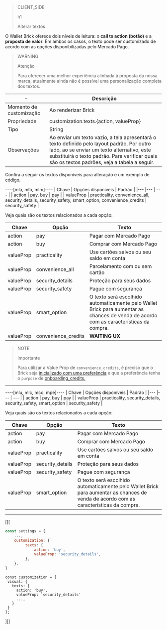 > CLIENT_SIDE
>
> h1
>
> Alterar textos

O Wallet Brick oferece dois níveis de leitura: o **call to action (botão)** e a **proposta de valor**. Em ambos os casos, o texto pode ser customizado de acordo com as opções disponibilizadas pelo Mercado Pago. 

> WARNING
>
> Atenção
>
> Para oferecer uma melhor experiência alinhada à proposta da nossa marca, atualmente ainda não é possível uma personalização completa dos textos.

| - | Descrição |
|--- |--- |
| Momento de customização | Ao renderizar Brick |
| Propriedade | customization.texts.{action, valueProp} |
| Tipo | String |
| Observações | Ao enviar um texto vazio, a tela apresentará o texto definido pelo layout padrão. Por outro lado, ao se enviar um texto alternativo, este substituirá o texto padrão. Para verificar quais são os textos padrões, veja a tabela a seguir.|

Confira a seguir os textos disponíveis para alteração e um exemplo de código.

----[mla, mlb, mlm]----
| Chave | Opções disponíveis | Padrão |
|--- |--- | --- |
| action | pay, buy | pay |
| valueProp | practicality, convenience_all, security_details, security_safety, smart_option, convenience_credits | security_safety |

Veja quais são os textos relacionados a cada opção:

| Chave | Opção | Texto |
|--- |--- | --- |
|action |pay | Pagar com Mercado Pago |
|action |buy | Comprar com Mercado Pago |
|valueProp |practicality | Use cartões salvos ou seu saldo em conta |
|valueProp |convenience_all | Parcelamento com ou sem cartão |
|valueProp |security_details | Proteção para seus dados |
|valueProp |security_safety | Pague com segurança |
|valueProp |smart_option| O texto será escolhido automaticamente pelo Wallet Brick para aumentar as chances de venda de acordo com as características da compra. |
|valueProp |convenience_credits| **WAITING UX** |

> NOTE
>
> Importante
>
> Para utilizar a Value Prop de `convenience_credits`, é preciso que o Brick seja [inicializado com uma preferência](/developers/pt/docs/checkout-bricks/wallet-brick/additional-customization/preferences) e que a preferência tenha o `purpose` de [onboarding_credits.](/developers/pt/docs/checkout-bricks/wallet-brick/additional-customization/preference-startup)

------------
----[mlu, mlc, mco, mpe]----
| Chave | Opções disponíveis | Padrão |
|--- |--- | --- |
| action | pay, buy | pay |
| valueProp | practicality, security_details, security_safety, smart_option | security_safety |

Veja quais são os textos relacionados a cada opção:

| Chave | Opção | Texto |
|--- |--- | --- |
|action |pay | Pagar com Mercado Pago |
|action |buy | Comprar com Mercado Pago |
|valueProp |practicality | Use cartões salvos ou seu saldo em conta |
|valueProp |security_details | Proteção para seus dados |
|valueProp |security_safety | Pague com segurança |
|valueProp |smart_option| O texto será escolhido automaticamente pelo Wallet Brick para aumentar as chances de venda de acordo com as características da compra. | 

------------

[[[
```javascript
const settings = {
    ...,
    customization: {
         texts: {
             action: 'buy',
             valueProp: 'security_details',
         },
    },
}
```
```react-jsx
const customization = {
 visual: {
   texts: {
     action: 'buy',
     valueProp: 'security_details'
     ...,
   }
 }
};
```
]]]